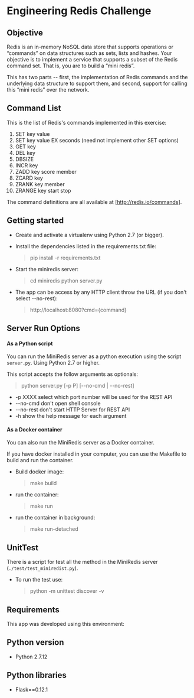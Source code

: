 Engineering Redis Challenge
==========================

## Objective

Redis is an in-memory NoSQL data store that supports operations or “commands” on data structures such as sets, lists and hashes. Your objective is to implement a service that supports a subset of the Redis command set. That is, you are to build a “mini redis”.

This has two parts -- first, the implementation of Redis commands and the underlying data structure to support them, and second, support for calling this “mini redis” over the network.


## Command List

This is the list of Redis's commands implemented in this exercise:

   1. SET key value
   2. SET key value EX seconds (need not implement other SET options)
   3. GET key
   4. DEL key
   5. DBSIZE
   6. INCR key
   7. ZADD key score member
   8. ZCARD key
   9. ZRANK key member
   10. ZRANGE key start stop

The command definitions are all available at [http://redis.io/commands].

## Getting started

- Create and activate a virtualenv using Python 2.7 (or bigger).

- Install the dependencies listed in the requirements.txt file:
    > pip install -r requirements.txt

- Start the miniredis server:
    > cd miniredis
    > python server.py
    
- The app can be access by any HTTP client throw the URL (if you don't select --no-rest):    
    > http://localhost:8080?cmd={command}
 
## Server Run Options

#### As a Python script

You can run the MiniRedis server as a python execution using the script `server.py`. Using Python 2.7 or higher.

This script accepts the follow arguments as optionals: 

  > python server.py [-p P] [--no-cmd | --no-rest]
  
  - -p XXXX       select which port number will be used for the REST API
  - --no-cmd      don't open shell console
  - --no-rest     don't start HTTP Server for REST API
  - -h            show the help message for each argument


#### As a Docker container

You can also run the MiniRedis server as a Docker container. 

If you have docker installed in your computer, you can use the Makefile to build and run the container.

- Build docker image:
    > make build
- run the container:
    > make run
- run the container in background:
    > make run-detached

## UnitTest

There is a script for test all the method in the MiniRedis server (`./test/test_miniredist.py`). 

- To run the test use:
  > python -m unittest discover -v

## Requirements

This app was developed using this environment: 

Python version
--------------
* Python 2.7.12

Python libraries
----------------

* Flask==0.12.1

